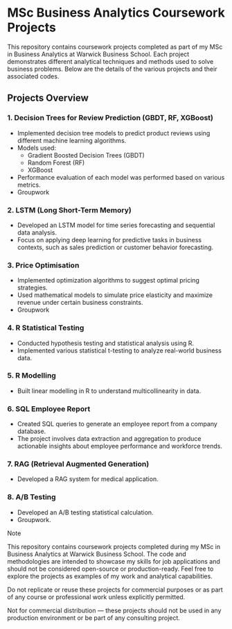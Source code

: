 # MSc Business Analytics Coursework Projects

This repository contains coursework projects completed as part of my MSc in Business Analytics at Warwick Business School. Each project demonstrates different analytical techniques and methods used to solve business problems. Below are the details of the various projects and their associated codes.

## Projects Overview

### 1. **Decision Trees for Review Prediction (GBDT, RF, XGBoost)**
   - Implemented decision tree models to predict product reviews using different machine learning algorithms.
   - Models used:
     - Gradient Boosted Decision Trees (GBDT)
     - Random Forest (RF)
     - XGBoost
   - Performance evaluation of each model was performed based on various metrics.
   - Groupwork

### 2. **LSTM (Long Short-Term Memory)**
   - Developed an LSTM model for time series forecasting and sequential data analysis.
   - Focus on applying deep learning for predictive tasks in business contexts, such as sales prediction or customer behavior forecasting.

### 3. **Price Optimisation**
   - Implemented optimization algorithms to suggest optimal pricing strategies.
   - Used mathematical models to simulate price elasticity and maximize revenue under certain business constraints.
   - Groupwork

### 4. **R Statistical Testing**
   - Conducted hypothesis testing and statistical analysis using R.
   - Implemented various statistical t-testing   to analyze real-world business data.

### 5. **R Modelling**
   - Built linear modelling in R to understand multicollinearity in data.

### 6. **SQL Employee Report**
   - Created SQL queries to generate an employee report from a company database.
   - The project involves data extraction and aggregation to produce actionable insights about employee performance and workforce trends.

### 7. **RAG (Retrieval Augmented Generation)**
   - Developed a RAG system for medical application.

### 8. **A/B Testing**
   - Developed an A/B testing statistical calculation.
   - Groupwork.


Note

This repository contains coursework projects completed during my MSc in Business Analytics at Warwick Business School. The code and methodologies are intended to showcase my skills for job applications and should not be considered open-source or production-ready. Feel free to explore the projects as examples of my work and analytical capabilities.

Do not replicate or reuse these projects for commercial purposes or as part of any course or professional work unless explicitly permitted.

Not for commercial distribution — these projects should not be used in any production environment or be part of any consulting project.
